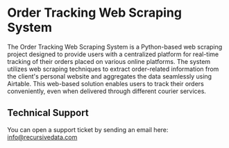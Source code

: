 # Order Tracking Web Scraping System
<p>The Order Tracking Web Scraping System is a Python-based web scraping project designed to provide users with a centralized platform for real-time tracking of their orders placed on various online platforms. The system utilizes web scraping techniques to extract order-related information from the client's personal website and aggregates the data seamlessly using Airtable. This web-based solution enables users to track their orders conveniently, even when delivered through different courier services.</p>
<h2>
    Technical Support
</h2>
<p>
    You can open a support ticket by sending an email here: <a href="mailto:info@recursivedata.com" title="Open Support Ticket">
        info@recursivedata.com
    </a>
</p>